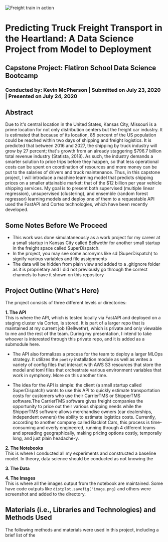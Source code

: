 ![Freight train in action](https://ithinkbigger.com/wp-content/uploads/2019/03/freight-logistics-708x440.jpg)

# Predicting Truck Freight Transport in the Heartland: A Data Science Project from Model to Deployment
## Capstone Project: Flatiron School Data Science Bootcamp

### Conducted by: Kevin McPherson | Submitted on July 23, 2020 | Presented on July 24, 2020

## Abstract

Due to it's central location in the United States, Kansas City, Missouri is
a prime location for not only distribution centers but the freight car industry. It is estimated that because of its location, 85 percent of the US population could be reached within two days of shipping and freight logistics. It is predicted that between 2016 and 2027, the shipping by truck industry will grow by 27 percent; that's growth from an already staggering $796.7 billion total revenue industry (Statista, 2018). As such, the industry demands a smarter solution to price trips before they happen, so that less operational costs can be spent on coordination of resources and more money can be put to the salaries of drivers and truck maintenance. Thus, in this capstone project, I will introduce a machine learning model that predicts shipping prices on a smaller attainable market: that of the $12 billion per year vehicle shipping services. My goal is to present both supervised (multiple linear regression), unsupervised (clustering), and ensemble (random forest regressor) learning models and deploy one of them to a requestable API used the FastAPI and Cortex technologies, which have been recently developed. 

## Some Notes Before We Proceed

* This work was done simulataneously as a work project for my career at a small startup in Kansas City called Bellwethr for another small startup in  the freight space called SuperDispatch. 
* In the project, you may see some acronyms like sd (SuperDispatch) to signify various variables and file assignments
* The data will be hidden from plain view and added to a .gitignore folder as it is proprietary and I did not previously go through the correct channels to have it shown on this repository

## Project Outline (What's Here)

The project consists of three different levels or directories:

**1. The API** <br>
This is where the API, which is tested locally via FastAPI and deployed on a staging cluster via Cortex, is stored. It is part of a larger repo that is maintained at my current job (Bellwethr), which is private and only viewable to me and the rest of the team. During my presentation, I intend to take whoever is interested through this private repo, and it is added as a submodule here. 

- The API also formalizes a process for the team to deploy a larger MLOps strategy. It utilizes the `poetry` installation module as well as writes a variety of config files that interact with AWS S3 resources that store the model and toml files that orchestrate various environment variables that work in symphony. More on this another time. 

- The idea for the API is simple: the client (a small startup called SuperDispatch) wants to use this API to quickly estimate transportation costs for customers who use their CarrierTMS or ShipperTMS software.The CarrierTMS software gives freight companies the opportunity to price out their various shipping needs while the ShipperTMS software allows merchandise owners (car dealerships, independent owners) the ability to estimate logistics costs. Currently, according to another company called Backlot Cars, this process is time-consuming and overly engineered, running through 4 different teams and spreading geographically, making pricing options costly, temporally long, and just plain headache-y. 

**2. The Notebooks** <br>
This is where I conducted all my experiments and constructed a baseline model. In theory, data science should be conducted as not knowing the 

**3. The Data** <br>

**4. The Images** <br>
This is where all the images output from the notebook are maintained. Some have code outputs like `distplot.savefig('image.png)` and others were screenshot and added to the directory.

## Materials (i.e., Libraries and Technologies) and Methods Used

The following methods and materials were used in this project, including a brief list of the 